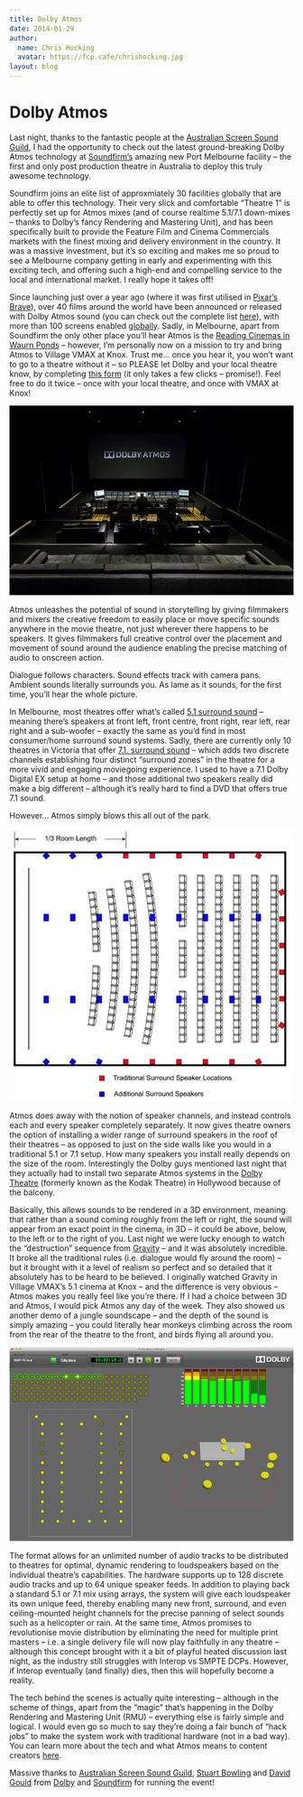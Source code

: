 ```yaml
---
title: Dolby Atmos
date: 2014-01-29
author:
  name: Chris Hocking
  avatar: https://fcp.cafe/chrishocking.jpg
layout: blog
---
```

# Dolby Atmos

Last night, thanks to the fantastic people at the [Australian Screen Sound Guild](http://www.assg.org.au), I had the opportunity to check out the latest ground-breaking Dolby Atmos technology at [Soundfirm’s](http://www.soundfirm.com) amazing new Port Melbourne facility – the first and only post production theatre in Australia to deploy this truly awesome technology.

Soundfirm joins an elite list of approxmiately 30 facilities globally that are able to offer this technology. Their very slick and comfortable “Theatre 1” is perfectly set up for Atmos mixes (and of course realtime 5.1/7.1 down-mixes – thanks to Dolby’s fancy Rendering and Mastering Unit), and has been specifically built to provide the Feature Film and Cinema Commercials markets with the finest mixing and delivery environment in the country. It was a massive investment, but it’s so exciting and makes me so proud to see a Melbourne company getting in early and experimenting with this exciting tech, and offering such a high-end and compelling service to the local and international market. I really hope it takes off!

Since launching just over a year ago (where it was first utilised in [Pixar’s Brave](http://www.youtube.com/watch?v=TEHWDA_6e3M)), over 40 films around the world have been announced or released with Dolby Atmos sound (you can check out the complete list [here](http://www.dolby.com/us/en/consumer/content/movie/release/dolby-atmos-movies/)), with more than 100 screens enabled [globally](http://www.dolby.com/us/en/consumer/content/movie/theater/find-a-cinema/?ct=Dolby-Atmos). Sadly, in Melbourne, apart from Soundfirm the only other place you’ll hear Atmos is the [Reading Cinemas in Waurn Ponds](http://readingcinemas.com.au/locations/theatre/waurn-ponds) – however, I’m personally now on a mission to try and bring Atmos to Village VMAX at Knox. Trust me… once you hear it, you won’t want to go to a theatre without it – so PLEASE let Dolby and your local theatre know, by completing [this form](http://www.iwantdolbyatmos.dolby.com) (it only takes a few clicks – promise!). Feel free to do it twice – once with your local theatre, and once with VMAX at Knox!

![soundfirm](/static/blog/01-soundfirm.jpg)

Atmos unleashes the potential of sound in storytelling by giving filmmakers and mixers the creative freedom to easily place or move specific sounds anywhere in the movie theatre, not just wherever there happens to be speakers. It gives filmmakers full creative control over the placement and movement of sound around the audience enabling the precise matching of audio to onscreen action.

Dialogue follows characters. Sound effects track with camera pans. Ambient sounds literally surrounds you. As lame as it sounds, for the first time, you’ll hear the whole picture.

In Melbourne, most theatres offer what’s called [5.1 surround sound](http://www.dolby.com/us/en/consumer/technology/home-theater/dolby-digital/) – meaning there’s speakers at front left, front centre, front right, rear left, rear right and a sub-woofer – exactly the same as you’d find in most consumer/home surround sound systems. Sadly, there are currently only 10 theatres in Victoria that offer [7.1. surround sound](http://www.dolby.com/us/en/consumer/technology/movie/dolby-surround-7-1/) – which adds two discrete channels establishing four distinct “surround zones” in the theatre for a more vivid and engaging moviegoing experience. I used to have a 7.1 Dolby Digital EX setup at home – and those additional two speakers really did make a big different – although it’s really hard to find a DVD that offers true 7.1 sound.

However… Atmos simply blows this all out of the park.

![atmos_diagram](/static/blog/01-atmos_diagram.jpg)

Atmos does away with the notion of speaker channels, and instead controls each and every speaker completely separately. It now gives theatre owners the option of installing a wider range of surround speakers in the roof of their theatres – as opposed to just on the side walls like you would in a traditional 5.1 or 7.1 setup. How many speakers you install really depends on the size of the room. Interestingly the Dolby guys mentioned last night that they actually had to install two separate Atmos systems in the [Dolby Theatre](http://en.wikipedia.org/wiki/Dolby_Theatre) (formerly known as the Kodak Theatre) in Hollywood because of the balcony.

Basically, this allows sounds to be rendered in a 3D environment, meaning that rather than a sound coming roughly from the left or right, the sound will appear from an exact point in the cinema, in 3D – it could be above, below, to the left or to the right of you. Last night we were lucky enough to watch the “destruction” sequence from [Gravity](http://www.youtube.com/watch?v=OiTiKOy59o4) – and it was absolutely incredible. It broke all the traditional rules (i.e. dialogue would fly around the room) – but it brought with it a level of realism so perfect and so detailed that it absolutely has to be heard to be believed. I originally watched Gravity in Village VMAX’s 5.1 cinema at Knox – and the difference is very obvious – Atmos makes you really feel like you’re there. If I had a choice between 3D and Atmos, I would pick Atmos any day of the week. They also showed us another demo of a jungle soundscape – and the depth of the sound is simply amazing – you could literally hear monkeys climbing across the room from the rear of the theatre to the front, and birds flying all around you.

![atmos_monitor](/static/blog/01-atmos_monitor.jpg)

The format allows for an unlimited number of audio tracks to be distributed to theatres for optimal, dynamic rendering to loudspeakers based on the individual theatre’s capabilities. The hardware supports up to 128 discrete audio tracks and up to 64 unique speaker feeds. In addition to playing back a standard 5.1 or 7.1 mix using arrays, the system will give each loudspeaker its own unique feed, thereby enabling many new front, surround, and even ceiling-mounted height channels for the precise panning of select sounds such as a helicopter or rain. At the same time, Atmos promises to revolutionise movie distribution by eliminating the need for multiple print masters – i.e. a single delivery file will now play faithfully in any theatre – although this concept brought with it a bit of playful heated discussion last night, as the industry still struggles with Interop vs SMPTE DCPs. However, if Interop eventually (and finally) dies, then this will hopefully become a reality.

The tech behind the scenes is actually quite interesting – although in the scheme of things, apart from the “magic” that’s happening in the Dolby Rendering and Mastering Unit (RMU) – everything else is fairly simple and logical. I would even go so much to say they’re doing a fair bunch of “hack jobs” to make the system work with traditional hardware (not in a bad way). You can learn more about the tech and what Atmos means to content creators [here](http://www.dolby.com/us/en/professional/technology/cinema/dolby-atmos-creators/?onlnk=atmos-main-creat).

Massive thanks to [Australian Screen Sound Guild](http://www.assg.org.au), [Stuart Bowling](https://twitter.com/ukboomer) and [David Gould](https://twitter.com/DavidAGould) from [Dolby](http://dolby.com) and [Soundfirm](http://www.soundfirm.com) for running the event!